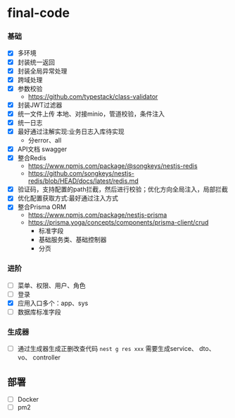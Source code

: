 # final-code

### 基础

- [x] 多环境
- [x] 封装统一返回
- [x] 封装全局异常处理
- [x] 跨域处理
- [x] 参数校验
  - https://github.com/typestack/class-validator
- [x] 封装JWT过滤器
- [x] 统一文件上传 本地、对接minio，管道校验，条件注入
- [x] 统一日志
- [x] 最好通过注解实现:业务日志入库待实现
  - 分error、all
- [x] API文档 swagger
- [x] 整合Redis 
  - https://www.npmjs.com/package/@songkeys/nestjs-redis 
  - https://github.com/songkeys/nestjs-redis/blob/HEAD/docs/latest/redis.md
- [x] 验证码，支持配置的path拦截，然后进行校验；优化方向全局注入，局部拦截
- [x] 优化配置获取方式:最好通过注入方式
- [x] 整合Prisma ORM 
  - https://www.npmjs.com/package/nestjs-prisma
  - https://prisma.yoga/concepts/components/prisma-client/crud
    - 标准字段
    - 基础服务类、基础控制器
    - 分页


### 进阶

- [ ] 菜单、权限、用户、角色
- [ ] 登录
- [X] 应用入口多个：app、sys
- [ ] 数据库标准字段

### 生成器
- [ ] 通过生成器生成正删改查代码 `nest g res xxx`
需要生成service、 dto、 vo、 controller


## 部署
- [ ] Docker
- [ ] pm2
